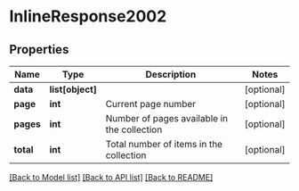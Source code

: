 # InlineResponse2002

## Properties
Name | Type | Description | Notes
------------ | ------------- | ------------- | -------------
**data** | **list[object]** |  | [optional] 
**page** | **int** | Current page number | [optional] 
**pages** | **int** | Number of pages available in the collection | [optional] 
**total** | **int** | Total number of items in the collection | [optional] 

[[Back to Model list]](../README.md#documentation-for-models) [[Back to API list]](../README.md#documentation-for-api-endpoints) [[Back to README]](../README.md)


